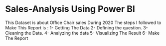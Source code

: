 # Sales-Analysis Using Power BI
This Dataset is about Office Chair sales During 2020
 The steps I followed to Make This Report is :
  1- Getting The Data
  2- Defining the question.
  3- Cleaning the Data.
  4- Analyzing the data
  5- Visualizing The Result
  6- Make The Report
